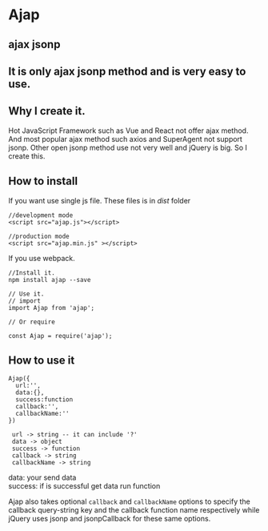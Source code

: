 # Ajap  
## ajax jsonp  
## It is only ajax jsonp method and is very easy to use.  
## Why I create it.  
Hot JavaScript Framework such as Vue and React not offer ajax method. And most popular ajax method such axios and SuperAgent not support jsonp. Other open jsonp method use not very well and jQuery is big. So I create this.
## How to install
If you want use single js file. These files is in   *dist* folder
```
//development mode
<script src="ajap.js"></script>

//production mode
<script src="ajap.min.js" ></script>
```

If you use webpack.
```
//Install it.
npm install ajap --save

// Use it.
// import
import Ajap from 'ajap';

// Or require

const Ajap = require('ajap');

```
## How to use it 
```
Ajap({ 
  url:'',
  data:{},
  success:function
  callback:'',
  callbackName:''
})
 
 url -> string -- it can include '?'
 data -> object
 success -> function
 callback -> string
 callbackName -> string
```  

data: your send data  
success: if is successful get data run function  
  
Ajap also takes optional `callback` and `callbackName` options to specify the callback query-string key and the callback function name respectively while jQuery uses jsonp and jsonpCallback for these same options.